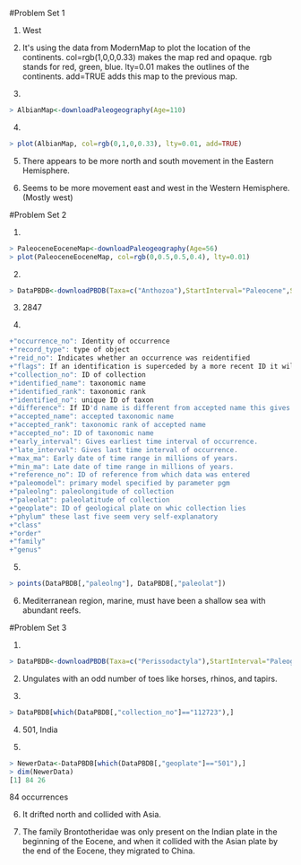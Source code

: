 #Problem Set 1
1) West

2) It's using the data from ModernMap to plot the location of the continents.  col=rgb(1,0,0,0.33) makes the map red and opaque.  rgb stands for red, green, blue.  lty=0.01 makes the outlines of the continents.  add=TRUE adds this map to the previous map.

3) 
````R
> AlbianMap<-downloadPaleogeography(Age=110)
````
4) 
````R
> plot(AlbianMap, col=rgb(0,1,0,0.33), lty=0.01, add=TRUE)
````
5) There appears to be more north and south movement in the Eastern Hemisphere.

6) Seems to be more movement east and west in the Western Hemisphere.  (Mostly west)

#Problem Set 2

1) 
````R
> PaleoceneEoceneMap<-downloadPaleogeography(Age=56)
> plot(PaleoceneEoceneMap, col=rgb(0,0.5,0.5,0.4), lty=0.01)
````
2) 
````R
> DataPBDB<-downloadPBDB(Taxa=c("Anthozoa"),StartInterval="Paleocene",StopInterval="Eocene")
````
3) 2847

4) 
````R
+"occurrence_no": Identity of occurrence 
+"record_type": type of object
+"reid_no": Indicates whether an occurrence was reidentified
+"flags": If an identification is superceded by a more recent ID it will be marked with a letter R.
+"collection_no": ID of collection
+"identified_name": taxonomic name
+"identified_rank": taxonomic rank
+"identified_no": unique ID of taxon
+"difference": If ID'd name is different from accepted name this gives the reason why
+"accepted_name": accepted taxonomic name
+"accepted_rank": taxonomic rank of accepted name
+"accepted_no": ID of taxonomic name
+"early_interval": Gives earliest time interval of occurrence.
+"late_interval": Gives last time interval of occurrence.
+"max_ma": Early date of time range in millions of years.
+"min_ma": Late date of time range in millions of years.
+"reference_no": ID of reference from which data was entered
+"paleomodel": primary model specified by parameter pgm
+"paleolng": paleolongitude of collection
+"paleolat": paleolatitude of collection       
+"geoplate": ID of geological plate on whic collection lies
+"phylum" these last five seem very self-explanatory
+"class"
+"order"
+"family"         
+"genus" 
````
5) 
````R
> points(DataPBDB[,"paleolng"], DataPBDB[,"paleolat"])
````
6) Mediterranean region, marine, must have been a shallow sea with abundant reefs.

#Problem Set 3

1) 
````R
> DataPBDB<-downloadPBDB(Taxa=c("Perissodactyla"),StartInterval="Paleogene",StopInterval="Paleogene")
````
2) Ungulates with an odd number of toes like horses, rhinos, and tapirs.

3) 
````R
> DataPBDB[which(DataPBDB[,"collection_no"]=="112723"),]
````
4) 501, India

5) 
````R
> NewerData<-DataPBDB[which(DataPBDB[,"geoplate"]=="501"),]
> dim(NewerData)
[1] 84 26
````
84 occurrences

6) It drifted north and collided with Asia.

7) The family Brontotheridae was only present on the Indian plate in the beginning of the Eocene, and when it collided with the Asian plate by the end of the Eocene, they migrated to China.  

